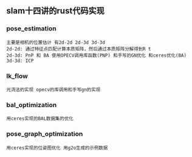 ## slam十四讲的rust代码实现

### pose_estimation
    主要是相机的位置估计 有2d-2d 2d-3d 3d-3d
    2d-2d: 通过特征点匹配计算本质矩阵，然后通过本质矩阵分解得到R t
    2d-3d: PnP 和 BA 使用OPECV调用库函数(PNP) 和手写的GN优化 和ceres优化(BA)
    3d-3d: ICP

### lk_flow
    光流法的实现 opecv的库调用和手写gn的实现

### bal_optimization
    用ceres实现的BAL数据集的优化

### pose_graph_optimization
    用ceres实现的位姿图优化 用g2o生成的示例数据